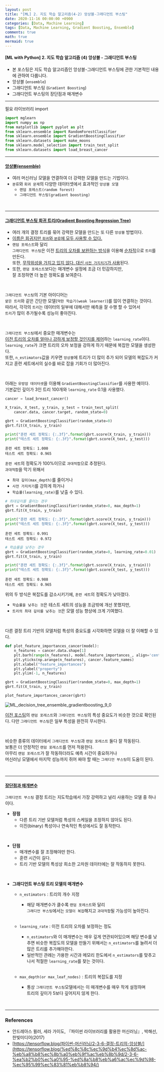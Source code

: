 ```yaml
---
layout: post
title: "[ML] 2. 지도 학습 알고리즘(4-2) 앙상블-그래디언트 부스팅"
date: 2020-11-16 00:00:00 +0900
categories: [Data, Machine Learning]
tags: [Data, Machine Learning, Gradient Boosting, Ensemble]
comments: true
math: true
mermaid: true
---
```


#### [ML with Python] 2. 지도 학습 알고리즘 (4) 앙상블 - 그래디언트 부스팅
- 본 포스팅은 지도 학습 알고리즘인 앙상블-그래디언트 부스팅에 관한 기본적인 내용에 관하여 다룹니다.
- 앙상블 (`ensemble`)
- 그래디언트 부스팅 (`Gradient Boosting`)
- 그래디언트 부스팅의 장단점과 매개변수

___

필요 라이브러리 import

```python
import mglearn
import numpy as np
from matplotlib import pyplot as plt
from sklearn.ensemble import RandomForestClassifier
from sklearn.ensemble import GradientBoostingClassifier
from sklearn.datasets import make_moons
from sklearn.model_selection import train_test_split
from sklearn.datasets import load_breast_cancer
```

---

#### <u>앙상블(ensemble)</u>

- 여러 머신러닝 모델을 연결하여 더 강력한 모델을 만드는 기법이다.
- `분류`와 `회귀 문제`의 다양한 데이터셋에서 효과적인 `앙상블 모델`
    - `랜덤 포레스트(random forest)`
    - `그래디언트 부스팅(gradient boosting)`

<br>

---

#### <u>그래디언트 부스팅 회귀 트리(Gradient Boosting Regression Tree)</u>

- 여러 개의 결정 트리를 묶어 강력한 모델을 만드는 또 다른 `앙상블` 방법이다.
- <u>이름은 회귀지만 `회귀`와 `분류`에 모두 사용할 수 있다.</u>
- `랜덤 포레스트`와 달리<br> `그래디언트 부스팅`은 이전 <u>트리의 오차를 보완하는 방식</u>을 이용해 <u>순차적</u>으로 `트리`를 만든다.<br>또한, <u>무작위성을 가지고 있지 않다. 대신 `사전 가지치기`가 사용</u>된다.
- 또한, `랜덤 포레스트`보다는 매개변수 설정에 조금 더 민감하지만,<br>잘 조정하면 더 높은 정확도를 보여준다.

<br>

`그래디언트 부스팅`의 기본 아이디어는<br>
`얕은 트리`와 같은 간단한 모델(`약한 학습기(weak learner)`)를 많이 연결하는 것이다.<br>
따라서, 각각의 `트리`는 데이터의 일부에 대해서만 예측을 잘 수행 할 수 있어서<br>
`트리`가 많이 추가될수록 성능이 좋아진다.

<br>

`그래디언트 부스팅`에서 중요한 매개변수는<br>
<u>이전 트리의 오차를 얼마나 강하게 보정할 것인지를 제어</u>하는 `learning_rate`이다.<br>
`learning_rate`가 크면 트리의 오차 보정을 강하게 하기 때문에 복잡한 모델을 생성한다.<br>
또한, `n_estimators`값을 키우면 `앙상블`에 트리가 더 많이 추가 되어 모델의 복잡도가 커지고 훈련 세트에서의 실수를 바로 잡을 기회가 더 많아진다.

<br>

아래는 `유방암 데이터셋`을 이용해 `GradientBoostingClassifier`를 사용한 예이다.<br>
기본값인 깊이가 3인 트리 100개와 `learning_rate` 0.1을 사용했다.


```python
cancer = load_breast_cancer()

X_train, X_test, y_train, y_test = train_test_split(
    cancer.data, cancer.target, random_state=0)

gbrt = GradientBoostingClassifier(random_state=0)
gbrt.fit(X_train, y_train)

print("훈련 세트 정확도: {:.3f}".format(gbrt.score(X_train, y_train)))
print("테스트 세트 정확도: {:.3f}".format(gbrt.score(X_test, y_test)))
```

    훈련 세트 정확도: 1.000
    테스트 세트 정확도: 0.965
    

`훈련 세트`의 정확도가 100%이므로 `과대적합`으로 추정된다.<br>
`과대적합`을 막기 위해서 
- `최대 깊이(max_depth)`를 줄이거나
- `사전 가지치기`를 강하게 하거나
- `학습률(learning_rate)`를 낮출 수 있다.


```python
# 최대깊이를 줄이는 경우
gbrt = GradientBoostingClassifier(random_state=0, max_depth=1)
gbrt.fit(X_train, y_train)

print("훈련 세트 정확도: {:.3f}".format(gbrt.score(X_train, y_train)))
print("테스트 세트 정확도: {:.3f}".format(gbrt.score(X_test, y_test)))
```

    훈련 세트 정확도: 0.991
    테스트 세트 정확도: 0.972
    


```python
# 학습률을 낮추는 경우
gbrt = GradientBoostingClassifier(random_state=0, learning_rate=0.01)
gbrt.fit(X_train, y_train)

print("훈련 세트 정확도: {:.3f}".format(gbrt.score(X_train, y_train)))
print("테스트 세트 정확도: {:.3f}".format(gbrt.score(X_test, y_test)))
```

    훈련 세트 정확도: 0.988
    테스트 세트 정확도: 0.965
    

위의 두 방식은 복잡도를 감소시키기에, `훈련 세트`의 정확도가 낮아졌다.<br>
- `학습률을 낮추는 것`은 테스트 세트의 성능을 조금밖에 개선 못했지만,<br>
- `트리의 최대 깊이를 낮추는 것`은 모델 성능 향상에 크게 기여했다.

<br>

다른 결정 트리 기반의 모델처럼 특성의 중요도를 시각화하면 모델을 더 잘 이해할 수 있다.<br>


```python
def plot_feature_importances_cancer(model):
    n_features = cancer.data.shape[1]
    plt.barh(range(n_features), model.feature_importances_, align='center')
    plt.yticks(np.arange(n_features), cancer.feature_names)
    plt.xlabel("feature_importances")
    plt.ylabel("property")
    plt.ylim(-1, n_features)

gbrt = GradientBoostingClassifier(random_state=0, max_depth=1)
gbrt.fit(X_train, y_train)

plot_feature_importances_cancer(gbrt)
```


    
![ML_decision_tree_ensemble_gradientboosting_9_0](https://user-images.githubusercontent.com/53929665/99261549-379dec00-2860-11eb-92cc-63799563699b.png)
    


[이전 포스팅](https://jhryu1208.github.io/data/2020/11/16/ML_decision_tree_ensemble_random_forest/)의 `랜덤 포레스트`와 `그레디언트 부스팅`의 특성 중요도가 비슷한 것으로 확인된다. 다만 `그래디언트 부스팅`은 일부 특성을 완전히 무시한다.

<br>

비슷한 종류의 데이터에서 `그래디언트 부스팅`과 `랜덤 포레스트` 둘다 잘 작동된다.<br>
보통은 더 안정적인 `랜덤 포레스트`를 먼저 적용한다.<br>
아무리 `랜덤 포레스트`가 잘 작동하더라도 예측 시간이 중요하거나<br>
머신러닝 모델에서 마지막 성능까지 쥐어 짜야 할 때는 `그레디언 부스팅`이 도움이 된다.

<br>

---

#### <u>장단점과 매개변수</u>

`그래디언트 부스팅` 결정 트리는 지도학습에서 가장 강력하고 널리 사용하는 모델 중 하나이다.<br>

- <b>장점</b>
    - 다른 트리 기반 모델처럼 특성의 스케일을 조정하지 않아도 된다.
    - 이진(binary) 특성이나 연속적인 특성에서도 잘 동작한다. 

<br>

- <b>단점</b>
    - 매개변수를 잘 조정해야만 한다.
    - 훈련 시간이 길다.
    - 트리 기반 모델의 특성상 희소한 고차원 데이터에는 잘 작동하지 못한다.
    
    
<br>

- <b>그래디언트 부스팅 트리 모델의 매개변수</b>
    - `n_estimators` : 트리의 개수 지정
    
        - 해당 매개변수가 클수록 `랜덤 포레스트`와 달리<br> `그래디언 부스팅`에서는 `모델이 복잡`해지고 `과대적합`될 가능성이 높아진다.
        
    <br>
    
    - `learning_rate` : 이전 트리의 오차를 보정하는 정도
    

        - `n_estimators`와 이 매개변수는 매우 깊게 연관되어있으며 해당 변수를 낮추면 비슷한 복잡도의 모델을 만들기 위해서는 `n_estimators`를 늘려서 더 많은 트리를 추가해야한다.
        - 일반적인 관례는 가용한 시간과 메모리 한도에서 `n_estimators`를 맞추고 나서 적절한 `learning_rate`를 찾는 것이다.
        
     <br>
     
    - `max_depth(or max_leaf_nodes)` : 트리의 복잡도를 지정
    

        - 통상 `그래디언트 부스팅`모델에서는 이 매개변수를 매우 작게 설정하며<br>트리의 깊이가 5보다 깊어지지 않게 한다.
    
    
<br>    

---

### References

- 안드레아스 뮐러, 세라 가이도, 『파이썬 라이브러리를 활용한 머신러닝』, 박해선, 한빛미디어(2017)
-   [https://tensorflow.blog/파이썬-머신러닝/2-3-6-결정-트리의-앙상블/](https://tensorflow.blog/%ed%8c%8c%ec%9d%b4%ec%8d%ac-%eb%a8%b8%ec%8b%a0%eb%9f%ac%eb%8b%9d/2-3-6-%ea%b2%b0%ec%a0%95-%ed%8a%b8%eb%a6%ac%ec%9d%98-%ec%95%99%ec%83%81%eb%b8%94/)

